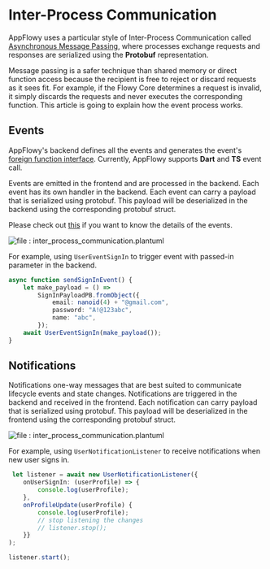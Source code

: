 # Inter-Process Communication

AppFlowy uses a particular style of Inter-Process Communication called [Asynchronous Message Passing](https://en.wikipedia.org/wiki/Message\_passing#Asynchronous\_message\_passing), where processes exchange requests and responses are serialized using the **Protobuf** representation.

Message passing is a safer technique than shared memory or direct function access because the recipient is free to reject or discard requests as it sees fit. For example, if the Flowy Core determines a request is invalid, it simply discards the requests and never executes the corresponding function. This article is going to explain how the event process works.

## Events

AppFlowy's backend defines all the events and generates the event's [foreign function interface](https://en.wikipedia.org/wiki/Foreign\_function\_interface).
Currently, AppFlowy supports **Dart** and **TS** event call.

Events are emitted in the frontend and are processed in the backend. Each event has its 
own handler in the backend. Each event can carry a payload that is serialized using protobuf.
This payload will be deserialized in the backend using the corresponding protobuf struct.

Please check out [this](https://appflowy.gitbook.io/docs/essential-documentation/contribute-to-appflowy/architecture/backend/event)
if you want to know the details of the events.


![file : inter\_process\_communication.plantuml](../../../../uml/output/inter\_process\_commuciate-Events.svg)

For example, using `UserEventSignIn` to trigger event with passed-in parameter in the backend.

```typescript
async function sendSignInEvent() {
    let make_payload = () =>
        SignInPayloadPB.fromObject({
            email: nanoid(4) + "@gmail.com",
            password: "A!@123abc",
            name: "abc",
        });
    await UserEventSignIn(make_payload());
}
```

## Notifications

Notifications one-way messages that are best suited to communicate lifecycle events and state changes. 
Notifications are triggered in the backend and received in the frontend. Each notification can carry payload
that is serialized using protobuf. This payload will be deserialized in the frontend using the corresponding
protobuf struct.

![file : inter\_process\_communication.plantuml](../../../../uml/output/inter\_process\_commuciate-Notifications.svg)

For example, using `UserNotificationListener` to receive notifications when new user signs in.

```typescript
 let listener = await new UserNotificationListener({
    onUserSignIn: (userProfile) => {
        console.log(userProfile);
    }, 
    onProfileUpdate(userProfile) {
        console.log(userProfile);
        // stop listening the changes
        // listener.stop();
    }}
);

listener.start();
```
